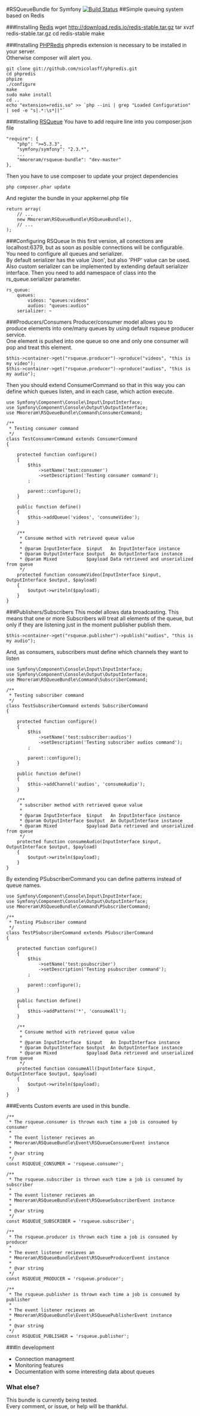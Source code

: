 #RSQueueBundle for Symfony   [![Build Status](https://secure.travis-ci.org/mmoreram/rsqueue-bundle.png?branch=master)](http://travis-ci.org/mmoreram/rsqueue-bundle)
##Simple queuing system based on Redis

###Installing [Redis](http://redis.io)
    wget http://download.redis.io/redis-stable.tar.gz
    tar xvzf redis-stable.tar.gz
    cd redis-stable
    make

###Installing [PHPRedis](https://github.com/nicolasff/phpredis)
phpredis extension is necessary to be installed in your server.  
Otherwise composer will alert you.

    git clone git://github.com/nicolasff/phpredis.git
    cd phpredis
    phpize
    ./configure
    make
    sudo make install
    cd ..
    echo "extension=redis.so" >> `php --ini | grep "Loaded Configuration" | sed -e "s|.*:\s*||"`

###Installing [RSQueue](http://resqueue.com)
You have to add require line into you composer.json file

    "require": {
        "php": ">=5.3.3",
        "symfony/symfony": "2.3.*",
        ...
        "mmoreram/rsqueue-bundle": "dev-master"
    },

Then you have to use composer to update your project dependencies

    php composer.phar update

And register the bundle in your appkernel.php file

    return array(
        // ...
        new Mmoreram\RSQueueBundle\RSQueueBundle(),
        // ...
    );

###Configuring RSQueue
In this first version, all conections are localhost:6379, but as soon as posible connections will be configurable.  
You need to configure all queues and serializer.  
By default serializer has the value 'Json', but also 'PHP' value can be used. Also custom serializer can be implemented by extending default serializer interface. Then you need to add namespace of class into the rs_queue.serializer parameter.


    rs_queue:
        queues:
            videos: "queues:videos"
            audios: "queues:audios"
        serializer: ~

###Producers/Consumers
Producer/consumer model allows you to produce elements into one/many queues by using default rsqueue producer service.  
One element is pushed into one queue so one and only one consumer will pop and treat this element.

    $this->container->get("rsqueue.producer")->produce("videos", "this is my video");
    $this->container->get("rsqueue.producer")->produce("audios", "this is my audio");

Then you should extend ConsumerCommand so that in this way you can define which queues listen, and in each case, which action execute.

    use Symfony\Component\Console\Input\InputInterface;
    use Symfony\Component\Console\Output\OutputInterface;
    use Mmoreram\RSQueueBundle\Command\ConsumerCommand;

    /**
     * Testing consumer command
     */
    class TestConsumerCommand extends ConsumerCommand
    {

        protected function configure()
        {
            $this
                ->setName('test:consumer')
                ->setDescription('Testing consumer command');
            ;

            parent::configure();
        }

        public function define()
        {
            $this->addQueue('videos', 'consumeVideo');
        }

        /**
         * Consume method with retrieved queue value
         *
         * @param InputInterface  $input   An InputInterface instance
         * @param OutputInterface $output  An OutputInterface instance
         * @param Mixed           $payload Data retrieved and unserialized from queue
         */
        protected function consumeVideo(InputInterface $input, OutputInterface $output, $payload)
        {
            $output->writeln($payload);
        }
    }

###Publishers/Subscribers
This model allows data broadcasting. This means that one or more Subscribers will treat all elements of the queue, but only if they are listening just in the moment publisher publish them.
    
    $this->container->get("rsqueue.publisher")->publish("audios", "this is my audio");

And, as consumers, subscribers must define which channels they want to listen

    use Symfony\Component\Console\Input\InputInterface;
    use Symfony\Component\Console\Output\OutputInterface;
    use Mmoreram\RSQueueBundle\Command\SubscriberCommand;

    /**
     * Testing subscriber command
     */
    class TestSubscriberCommand extends SubscriberCommand
    {

        protected function configure()
        {
            $this
                ->setName('test:subscriber:audios')
                ->setDescription('Testing subscriber audios command');
            ;

            parent::configure();
        }

        public function define()
        {
            $this->addChannel('audios', 'consumeAudio');
        }

        /**
         * subscriber method with retrieved queue value
         *
         * @param InputInterface  $input   An InputInterface instance
         * @param OutputInterface $output  An OutputInterface instance
         * @param Mixed           $payload Data retrieved and unserialized from queue
         */
        protected function consumeAudio(InputInterface $input, OutputInterface $output, $payload)
        {
            $output->writeln($payload);
        }
    }

By extending PSubscriberCommand you can define patterns instead of queue names.

    use Symfony\Component\Console\Input\InputInterface;
    use Symfony\Component\Console\Output\OutputInterface;
    use Mmoreram\RSQueueBundle\Command\PSubscriberCommand;

    /**
     * Testing PSubscriber command
     */
    class TestPSubscriberCommand extends PSubscriberCommand
    {

        protected function configure()
        {
            $this
                ->setName('test:psubscriber')
                ->setDescription('Testing psubscriber command');
            ;

            parent::configure();
        }

        public function define()
        {
            $this->addPattern('*', 'consumeAll');
        }

        /**
         * Consume method with retrieved queue value
         *
         * @param InputInterface  $input   An InputInterface instance
         * @param OutputInterface $output  An OutputInterface instance
         * @param Mixed           $payload Data retrieved and unserialized from queue
         */
        protected function consumeAll(InputInterface $input, OutputInterface $output, $payload)
        {
            $output->writeln($payload);
        }
    }

###Events
Custom events are used in this bundle.

    /**
     * The rsqueue.consumer is thrown each time a job is consumed by consumer
     *
     * The event listener recieves an
     * Mmoreram\RSQueueBundle\Event\RSQueueConsumerEvent instance
     *
     * @var string
     */
    const RSQUEUE_CONSUMER = 'rsqueue.consumer';

    /**
     * The rsqueue.subscriber is thrown each time a job is consumed by subscriber
     *
     * The event listener recieves an
     * Mmoreram\RSQueueBundle\Event\RSQueueSubscriberEvent instance
     *
     * @var string
     */
    const RSQUEUE_SUBSCRIBER = 'rsqueue.subscriber';

    /**
     * The rsqueue.producer is thrown each time a job is consumed by producer
     *
     * The event listener recieves an
     * Mmoreram\RSQueueBundle\Event\RSQueueProducerEvent instance
     *
     * @var string
     */
    const RSQUEUE_PRODUCER = 'rsqueue.producer';

    /**
     * The rsqueue.publisher is thrown each time a job is consumed by publisher
     *
     * The event listener recieves an
     * Mmoreram\RSQueueBundle\Event\RSQueuePublisherEvent instance
     *
     * @var string
     */
    const RSQUEUE_PUBLISHER = 'rsqueue.publisher';

###In development
* Connection managment
* Monitoring features
* Documentation with some interesting data about queues

### What else?
This bundle is currently being tested.  
Every comment, or issue, or help will be thankful.